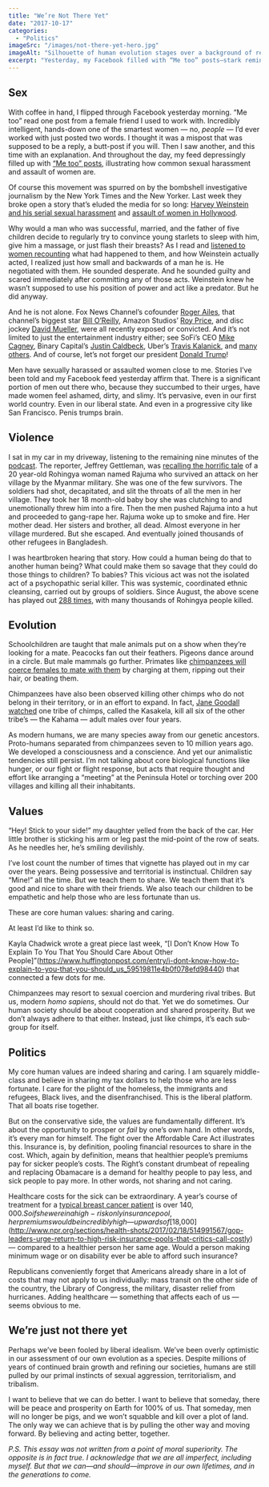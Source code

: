 ```yaml
---
title: "We’re Not There Yet"
date: "2017-10-17"
categories: 
  - "Politics"
imageSrc: "/images/not-there-yet-hero.jpg"
imageAlt: "Silhouette of human evolution stages over a background of red blood splatters, symbolizing violence and primal instincts."
excerpt: "Yesterday, my Facebook filled with “Me too” posts—stark reminders of pervasive harassment. Later, I heard the harrowing story of a Rohingya survivor, exposing humanity’s capacity for cruelty. Despite millennia of evolution, our primal instincts—aggression, territorialism, tribalism—still pull us back. But progress depends on resisting them and building a future of empathy and cooperation. We must do better. Together."
---
```

## Sex

With coffee in hand, I flipped through Facebook yesterday morning. “Me too” read one post from a female friend I used to work with. Incredibly intelligent, hands-down one of the smartest women — no, _people_ — I’d ever worked with just posted two words. I thought it was a mispost that was supposed to be a reply, a butt-post if you will. Then I saw another, and this time with an explanation. And throughout the day, my feed depressingly filled up with [“Me too” posts](https://www.nytimes.com/2017/10/16/technology/metoo-twitter-facebook.html), illustrating how common sexual harassment and assault of women are.

Of course this movement was spurred on by the bombshell investigative journalism by the New York Times and the New Yorker. Last week they broke open a story that’s eluded the media for so long: [Harvey Weinstein and his serial sexual harassment](https://www.nytimes.com/2017/10/05/us/harvey-weinstein-harassment-allegations.html) and [assault of women in Hollywood](https://www.newyorker.com/news/news-desk/from-aggressive-overtures-to-sexual-assault-harvey-weinsteins-accusers-tell-their-stories).

Why would a man who was successful, married, and the father of five children decide to regularly try to convince young starlets to sleep with him, give him a massage, or just flash their breasts? As I read and [listened to women recounting](https://www.nytimes.com/2017/10/11/podcasts/the-daily/harvey-weinstein-sexual-harassment.html) what had happened to them, and how Weinstein actually acted, I realized just how small and backwards of a man he is. He negotiated with them. He sounded desperate. And he sounded guilty and scared immediately after committing any of those acts. Weinstein knew he wasn’t supposed to use his position of power and act like a predator. But he did anyway.

And he is not alone. Fox News Channel’s cofounder [Roger Ailes](https://www.nytimes.com/2016/07/24/business/at-fox-news-kisses-innuendo-propositions-and-fears-of-reprisal.html), that channel’s biggest star [Bill O’Reilly](https://www.nytimes.com/2017/04/01/business/media/bill-oreilly-sexual-harassment-fox-news.html), Amazon Studios’ [Roy Price](https://www.nytimes.com/2017/10/12/business/media/amazon-roy-price-isa-dick-hackett.html), and disc jockey [David Mueller](https://www.nytimes.com/2017/08/14/arts/music/taylor-swift-trial-jury-verdict.html), were all recently exposed or convicted. And it’s not limited to just the entertainment industry either; see SoFi’s CEO [Mike Cagney](https://www.nytimes.com/2017/09/15/technology/sofi-cagney-scandal.html), Binary Capital’s [Justin Caldbeck](https://www.theinformation.com/silicon-valley-women-tell-of-vcs-unwanted-advances), Uber’s [Travis Kalanick](https://qz.com/1010986/a-timeline-of-events-that-led-to-travis-kalanick-stepping-down-as-ceo-of-uber/), and [many others](https://www.nytimes.com/2017/06/30/technology/women-entrepreneurs-speak-out-sexual-harassment.html). And of course, let’s not forget our president [Donald Trump](https://www.nytimes.com/2016/05/15/us/politics/donald-trump-women.html)!

Men have sexually harassed or assaulted women close to me. Stories I’ve been told and my Facebook feed yesterday affirm that. There is a significant portion of men out there who, because they succumbed to their urges, have made women feel ashamed, dirty, and slimy. It’s pervasive, even in our first world country. Even in our liberal state. And even in a progressive city like San Francisco. Penis trumps brain.

## Violence

I sat in my car in my driveway, listening to the remaining nine minutes of the [podcast](https://www.nytimes.com/2017/10/13/podcasts/the-daily/john-kelly-rohingya-myanmar.html). The reporter, Jeffrey Gettleman, was [recalling the horrific tale](https://www.nytimes.com/2017/10/11/world/asia/rohingya-myanmar-atrocities.html) of a 20 year-old Rohingya woman named Rajuma who survived an attack on her village by the Myanmar military. She was one of the few survivors. The soldiers had shot, decapitated, and slit the throats of all the men in her village. They took her 18 month-old baby boy she was clutching to and unemotionally threw him into a fire. Then the men pushed Rajuma into a hut and proceeded to gang-rape her. Rajuma woke up to smoke and fire. Her mother dead. Her sisters and brother, all dead. Almost everyone in her village murdered. But she escaped. And eventually joined thousands of other refugees in Bangladesh.

I was heartbroken hearing that story. How could a human being do that to another human being? What could make them so savage that they could do those things to children? To babies? This vicious act was not the isolated act of a psychopathic serial killer. This was systemic, coordinated ethnic cleansing, carried out by groups of soldiers. Since August, the above scene has played out [288 times](https://www.nytimes.com/interactive/2017/09/18/world/asia/rohingya-villages.html), with many thousands of Rohingya people killed.

## Evolution

Schoolchildren are taught that male animals put on a show when they’re looking for a mate. Peacocks fan out their feathers. Pigeons dance around in a circle. But male mammals go further. Primates like [chimpanzees will coerce females to mate with them](https://www.livescience.com/48743-aggressive-chimps-reproduce-more.html) by charging at them, ripping out their hair, or beating them.

Chimpanzees have also been observed killing other chimps who do not belong in their territory, or in an effort to expand. In fact, [Jane Goodall watched](https://en.wikipedia.org/wiki/Gombe_Chimpanzee_War) one tribe of chimps, called the Kasakela, kill all six of the other tribe’s — the Kahama — adult males over four years.

As modern humans, we are many species away from our genetic ancestors. Proto-humans separated from chimpanzees seven to 10 million years ago. We developed a consciousness and a conscience. And yet our animalistic tendencies still persist. I’m not talking about core biological functions like hunger, or our fight or flight response, but acts that require thought and effort like arranging a “meeting” at the Peninsula Hotel or torching over 200 villages and killing all their inhabitants.

## Values

“Hey! Stick to your side!” my daughter yelled from the back of the car. Her little brother is sticking his arm or leg past the mid-point of the row of seats. As he needles her, he’s smiling devilishly.

I’ve lost count the number of times that vignette has played out in my car over the years. Being possessive and territorial is instinctual. Children say “Mine!” all the time. But we teach them to share. We teach them that it’s good and nice to share with their friends. We also teach our children to be empathetic and help those who are less fortunate than us.

These are core human values: sharing and caring.

At least I’d like to think so.

Kayla Chadwick wrote a great piece last week, “[I Don’t Know How To Explain To You That You Should Care About Other People]”(https://www.huffingtonpost.com/entry/i-dont-know-how-to-explain-to-you-that-you-should_us_59519811e4b0f078efd98440) that connected a few dots for me.

Chimpanzees may resort to sexual coercion and murdering rival tribes. But us, modern _homo sapiens_, should not do that. Yet we do sometimes. Our human society should be about cooperation and shared prosperity. But we don’t always adhere to that either. Instead, just like chimps, it’s each sub-group for itself.

## Politics

My core human values are indeed sharing and caring. I am squarely middle-class and believe in sharing my tax dollars to help those who are less fortunate. I care for the plight of the homeless, the immigrants and refugees, Black lives, and the disenfranchised. This is the liberal platform. That all boats rise together.

But on the conservative side, the values are fundamentally different. It’s about the opportunity to prosper or _fail_ by one’s own hand. In other words, it’s every man for himself. The fight over the Affordable Care Act illustrates this. Insurance is, by definition, pooling financial resources to share in the cost. Which, again by definition, means that healthier people’s premiums pay for sicker people’s costs. The Right’s constant drumbeat of repealing and replacing Obamacare is a demand for healthy people to pay less, and sick people to pay more. In other words, not sharing and not caring.

Healthcare costs for the sick can be extraordinary. A year’s course of treatment for a [typical breast cancer patient](https://www.acscan.org/sites/default/files/Costs%20of%20Cancer%20-%20Final%20Web.pdf) is over $140,000. So if she were in a high-risk only insurance pool, her premiums would be incredibly high — upwards of [$18,000](http://www.npr.org/sections/health-shots/2017/02/18/514991567/gop-leaders-urge-return-to-high-risk-insurance-pools-that-critics-call-costly) — compared to a healthier person her same age. Would a person making minimum wage or on disability ever be able to afford such insurance?

Republicans conveniently forget that Americans already share in a lot of costs that may not apply to us individually: mass transit on the other side of the country, the Library of Congress, the military, disaster relief from hurricanes. Adding healthcare — something that affects each of us — seems obvious to me.

## We’re just not there yet

Perhaps we’ve been fooled by liberal idealism. We’ve been overly optimistic in our assessment of our own evolution as a species. Despite millions of years of continued brain growth and refining our societies, humans are still pulled by our primal instincts of sexual aggression, territorialism, and tribalism.

I want to believe that we can do better. I want to believe that someday, there will be peace and prosperity on Earth for 100% of us. That someday, men will no longer be pigs, and we won’t squabble and kill over a plot of land. The only way we can achieve that is by pulling the other way and moving forward. By believing and acting better, together.

_P.S. This essay was not written from a point of moral superiority. The opposite is in fact true. I acknowledge that we are all imperfect, including myself. But that we can—and should—improve in our own lifetimes, and in the generations to come._